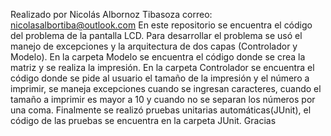 Realizado por Nicolás Albornoz Tibasoza
correo: nicolasalbortiba@outlook.com
En este repositorio se encuentra el código del problema de la pantalla LCD.
Para desarrollar el problema se usó el manejo de excepciones y la arquitectura de dos capas (Controlador y Modelo).
En la carpeta Modelo se encuentra el código donde se crea la matriz y se realiza la impresión.
En la carpeta Controlador se encuentra el código donde se pide al usuario el tamaño de la impresión y el número a imprimir, se maneja excepciones cuando se ingresan caracteres, cuando el tamaño a imprimir es mayor a 10 y cuando no se separan los números por una coma.
Finalmente se realizó pruebas unitarias automáticas(JUnit), el código de las pruebas se encuentra en la carpeta JUnit.
Gracias
